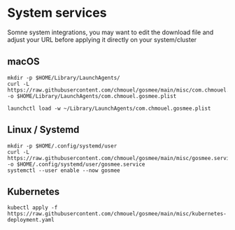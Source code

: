 # System services

Somne system integrations, you may want to edit the download file and adjust your URL before applying it directly on your system/cluster

## macOS

```shell
mkdir -p $HOME/Library/LaunchAgents/
curl -L https://raw.githubusercontent.com/chmouel/gosmee/main/misc/com.chmouel.gosmee.plist -o $HOME/Library/LaunchAgents/com.chmouel.gosmee.plist

launchctl load -w ~/Library/LaunchAgents/com.chmouel.gosmee.plist
```

## Linux / Systemd

```shell
mkdir -p $HOME/.config/systemd/user
curl -L https://raw.githubusercontent.com/chmouel/gosmee/main/misc/gosmee.service -o $HOME/.config/systemd/user/gosmee.service
systemctl --user enable --now gosmee
```

## Kubernetes

```shell
kubectl apply -f https://raw.githubusercontent.com/chmouel/gosmee/main/misc/kubernetes-deployment.yaml
```
